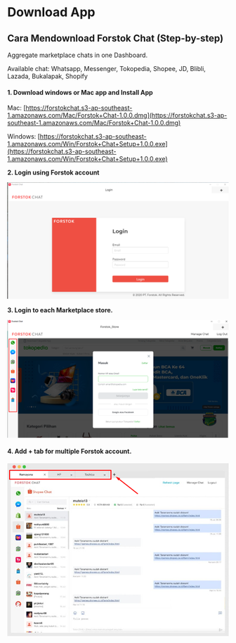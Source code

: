 # Download App

## Cara Mendownload Forstok Chat \(Step-by-step\)

Aggregate marketplace chats in one Dashboard. 

Available chat: Whatsapp, Messenger, Tokopedia, Shopee, JD, Blibli, Lazada, Bukalapak, Shopify

#### 1. Download windows or Mac app and Install App

Mac: [https://forstokchat.s3-ap-southeast-1.amazonaws.com/Mac/Forstok+Chat-1.0.0.dmg](https://forstokchat.s3-ap-southeast-1.amazonaws.com/Mac/Forstok+Chat-1.0.0.dmg)

Windows: [https://forstokchat.s3-ap-southeast-1.amazonaws.com/Win/Forstok+Chat+Setup+1.0.0.exe](https://forstokchat.s3-ap-southeast-1.amazonaws.com/Win/Forstok+Chat+Setup+1.0.0.exe)

**2. Login using Forstok account** 

![](../../.gitbook/assets/image%20%2810%29.png)

**3. Login to each Marketplace store.** 

![](../../.gitbook/assets/image%20%28265%29.png)

#### 4. Add + tab for multiple Forstok account.

![](../../.gitbook/assets/image%20%2883%29.png)



